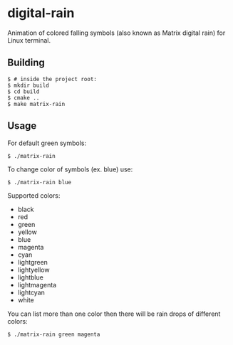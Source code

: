 # digital-rain
Animation of colored falling symbols (also known as Matrix digital rain) for Linux terminal.

## Building
```
$ # inside the project root:
$ mkdir build
$ cd build
$ cmake ..
$ make matrix-rain
```

## Usage

For default green symbols:
```
$ ./matrix-rain
```

To change color of symbols (ex. blue) use:
```
$ ./matrix-rain blue
```

Supported colors:
- black
- red
- green
- yellow
- blue
- magenta
- cyan
- lightgreen
- lightyellow
- lightblue
- lightmagenta
- lightcyan
- white

You can list more than one color then there will be rain drops of different colors:
```
$ ./matrix-rain green magenta
```


